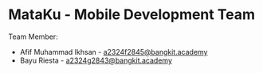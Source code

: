# MataKu - Mobile Development Team
Team Member:
- Afif Muhammad Ikhsan - a2324f2845@bangkit.academy
- Bayu Riesta - a2324g2843@bangkit.academy
